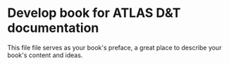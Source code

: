 
# Develop book for ATLAS D&T documentation

This file file serves as your book's preface, a great place to describe your book's content and ideas.

# 
